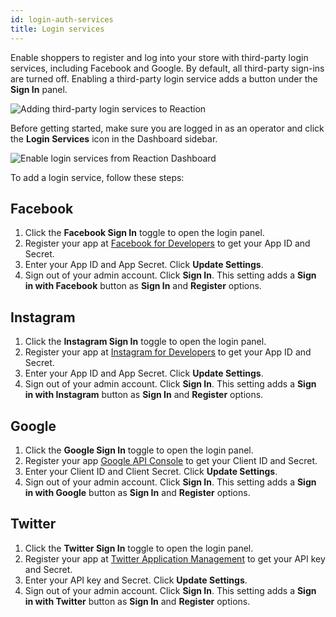 ```yaml
---
id: login-auth-services
title: Login services
---
```

    
Enable shoppers to register and log into your store with third-party login services, including Facebook and Google. By default, all third-party sign-ins are turned off. Enabling a third-party login service adds a button under the **Sign In** panel.

![Adding third-party login services to Reaction](/assets/admin-login-services.png)

Before getting started, make sure you are logged in as an operator and click the <i class="font-icon fa fa-sign-in"></i> **Login Services** icon in the Dashboard sidebar.

![Enable login services from Reaction Dashboard](/assets/admin-dashboard-login-services.png)

To add a login service, follow these steps:

## Facebook

1. Click the **Facebook Sign In** toggle to open the login panel.
2. Register your app at [Facebook for Developers](https://developers.facebook.com/apps) to get your App ID and Secret.
3. Enter your App ID and App Secret. Click **Update Settings**.
4. Sign out of your admin account. Click **Sign In**. This setting adds a **Sign in with Facebook** button as **Sign In** and **Register** options.

## Instagram

1. Click the **Instagram Sign In** toggle to open the login panel.
2. Register your app at [Instagram for Developers](https://www.instagram.com/developer/) to get your App ID and Secret.
3. Enter your App ID and App Secret. Click **Update Settings**.
4. Sign out of your admin account. Click **Sign In**. This setting adds a **Sign in with Instagram** button as **Sign In** and **Register** options.

## Google

1. Click the **Google Sign In** toggle to open the login panel.
2. Register your app [Google API Console](https://console.developers.google.com/projectselector/apis/library?pli=1) to get your Client ID and Secret.
3. Enter your Client ID and Client Secret. Click **Update Settings**.
4. Sign out of your admin account. Click **Sign In**. This setting adds a **Sign in with Google** button as **Sign In** and **Register** options.

## Twitter

1. Click the **Twitter Sign In** toggle to open the login panel.
2. Register your app at [Twitter Application Management](https://apps.twitter.com/) to get your API key and Secret.
3. Enter your API key and Secret. Click **Update Settings**.
4. Sign out of your admin account. Click **Sign In**. This setting adds a **Sign in with Twitter** button as **Sign In** and **Register** options.
